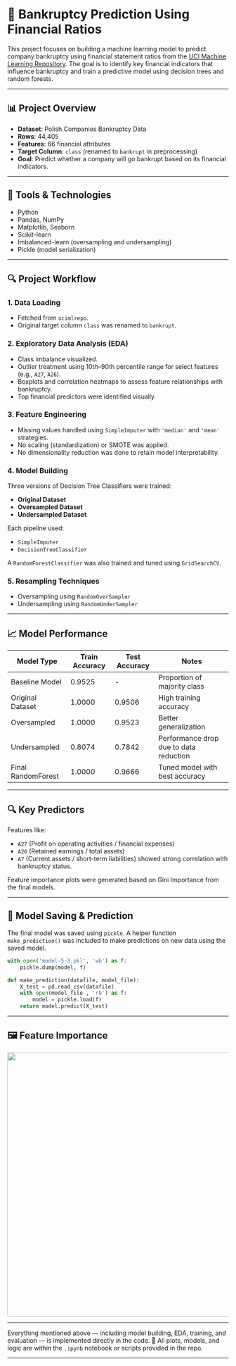 

# 🏦 Bankruptcy Prediction Using Financial Ratios

This project focuses on building a machine learning model to predict company bankruptcy using financial statement ratios from the [UCI Machine Learning Repository](https://archive.ics.uci.edu/). The goal is to identify key financial indicators that influence bankruptcy and train a predictive model using decision trees and random forests.

---

## 📊 Project Overview

* **Dataset**: Polish Companies Bankruptcy Data
* **Rows**: 44,405
* **Features**: 66 financial attributes
* **Target Column**: `class` (renamed to `bankrupt` in preprocessing)
* **Goal**: Predict whether a company will go bankrupt based on its financial indicators.

---

## 🧰 Tools & Technologies

* Python
* Pandas, NumPy
* Matplotlib, Seaborn
* Scikit-learn
* Imbalanced-learn (oversampling and undersampling)
* Pickle (model serialization)

---

## 🔍 Project Workflow

### 1. Data Loading

* Fetched from `ucimlrepo`.
* Original target column `class` was renamed to `bankrupt`.

### 2. Exploratory Data Analysis (EDA)

* Class imbalance visualized.
* Outlier treatment using 10th–90th percentile range for select features (e.g., `A27`, `A26`).
* Boxplots and correlation heatmaps to assess feature relationships with bankruptcy.
* Top financial predictors were identified visually.

### 3. Feature Engineering

* Missing values handled using `SimpleImputer` with `'median'` and `'mean'` strategies.
* No scaling (standardization) or SMOTE was applied.
* No dimensionality reduction was done to retain model interpretability.

### 4. Model Building

Three versions of Decision Tree Classifiers were trained:

* **Original Dataset**
* **Oversampled Dataset**
* **Undersampled Dataset**

Each pipeline used:

* `SimpleImputer`
* `DecisionTreeClassifier`

A `RandomForestClassifier` was also trained and tuned using `GridSearchCV`.

### 5. Resampling Techniques

* Oversampling using `RandomOverSampler`
* Undersampling using `RandomUnderSampler`

---

## 📈 Model Performance

| Model Type         | Train Accuracy | Test Accuracy | Notes                                  |
| ------------------ | -------------- | ------------- | -------------------------------------- |
| Baseline Model     | 0.9525         | -             | Proportion of majority class           |
| Original Dataset   | 1.0000         | 0.9506        | High training accuracy                 |
| Oversampled        | 1.0000         | 0.9523        | Better generalization                  |
| Undersampled       | 0.8074         | 0.7842        | Performance drop due to data reduction |
| Final RandomForest | 1.0000         | 0.9666        | Tuned model with best accuracy         |

---

## 🔍 Key Predictors

Features like:

* `A27` (Profit on operating activities / financial expenses)
* `A26` (Retained earnings / total assets)
* `A7` (Current assets / short-term liabilities)
  showed strong correlation with bankruptcy status.

Feature importance plots were generated based on Gini Importance from the final models.

---

## 💾 Model Saving & Prediction

The final model was saved using `pickle`. A helper function `make_prediction()` was included to make predictions on new data using the saved model.

```python
with open('model-5-3.pkl', 'wb') as f:
    pickle.dump(model, f)
```

```python
def make_prediction(datafile, model_file):
    X_test = pd.read_csv(datafile)
    with open(model_file , 'rb') as f:
        model = pickle.load(f)
    return model.predict(X_test)
```

---

## 🖼️ Feature Importance

<img src="bankrupt_prediction/IMG_7064.jpeg" width="600"/>

---

Everything mentioned above — including model building, EDA, training, and evaluation — is implemented directly in the code.
📁 All plots, models, and logic are within the `.ipynb` notebook or scripts provided in the repo.

---

